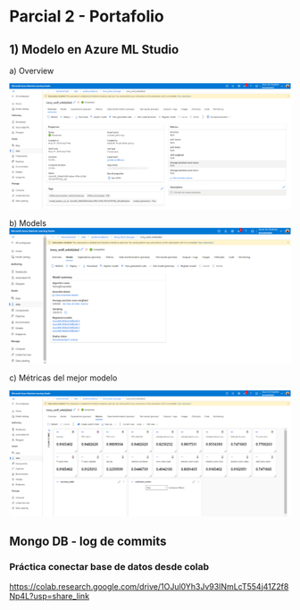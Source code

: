 # Parcial 2 - Portafolio


## 1) Modelo en Azure ML Studio
a) Overview 

![Overview](https://github.com/MiguelKoh/regresion-lineal-iris/blob/main/Evidencias/Modelo%20en%20Azure%20ML%20Studio/overview.png)

b) Models
![Models](https://github.com/MiguelKoh/regresion-lineal-iris/blob/main/Evidencias/Modelo%20en%20Azure%20ML%20Studio/modelos.png)

c) Métricas del mejor modelo

![Metricas](https://github.com/MiguelKoh/regresion-lineal-iris/blob/main/Evidencias/Modelo%20en%20Azure%20ML%20Studio/metricas.png)

## Mongo DB -  log de commits
### Práctica conectar base de datos desde colab

https://colab.research.google.com/drive/1OJul0Yh3Jv93INmLcT554j41Z2f8Np4L?usp=share_link
